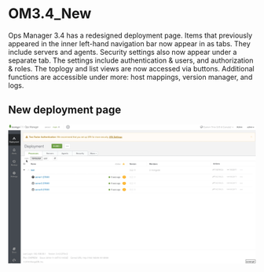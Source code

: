 # OM3.4_New

Ops Manager 3.4 has a redesigned deployment page.  Items that previously appeared in the inner left-hand navigation bar now appear in as tabs.  They include servers and agents.  Security settings also now appear under a separate tab.  The settings include authentication & users, and authorization & roles.  The toplogy and list views are now accessed via buttons.  Additional functions are accessible under more: host mappings, version manager, and logs.

## New deployment page

<img src="https://github.com/Pash10g/OM3.4_New/blob/master/Deployment-Walkthrough.gif" width="1200" />
